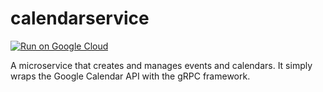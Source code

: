 # calendarservice

[![Run on Google Cloud](https://deploy.cloud.run/button.svg)](https://deploy.cloud.run)

A microservice that creates and manages events and calendars. It simply wraps the Google Calendar API with the gRPC framework.
